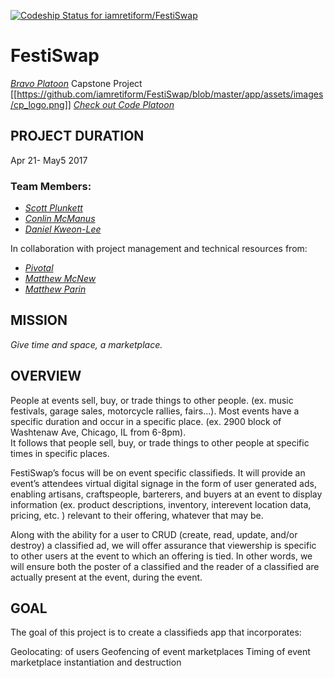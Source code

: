 [ ![Codeship Status for iamretiform/FestiSwap](https://app.codeship.com/projects/e09b3180-0a0c-0135-259a-02d4833482d6/status?branch=master)](https://app.codeship.com/projects/214694)

# FestiSwap 
[*Bravo Platoon*](http://www.codeplatoon.org/) Capstone Project
[[https://github.com/iamretiform/FestiSwap/blob/master/app/assets/images/cp_logo.png]]
[*Check out Code Platoon*](www.codeplatoon.org)



## PROJECT DURATION
Apr 21- May5 2017

### Team Members:
* [*Scott Plunkett*](https://github.com/iamretiform)
* [*Conlin McManus*](https://github.com/conlinmcmanus)
* [*Daniel Kweon-Lee*](https://github.com/dkweonlee)

In collaboration with project management and technical resources from:
* [*Pivotal*](https://pivotal.io/labs)
* [*Matthew McNew*](https://github.com/matthewmcnew)
* [*Matthew Parin*](https://github.com/matthewparin)

## MISSION
*Give time and space, a marketplace.*

## OVERVIEW 

People at events sell, buy, or trade things to other people.  (ex.
music festivals, garage sales, motorcycle rallies, fairs...). 
Most events have a specific duration and occur in a specific place. (ex. 2900 block of Washtenaw
Ave, Chicago, IL from 6-8pm).   
It follows that people sell, buy, or trade things to other people at specific times in specific places.  

FestiSwap’s focus will be on event specific classifieds.  It will provide an
event’s attendees virtual digital signage in the form of user generated ads,
enabling artisans, craftspeople, barterers, and buyers at an event to display
information (ex. product descriptions, inventory, interevent location data,
pricing, etc. ) relevant to their offering, whatever that may be.  

Along with the ability for a user to CRUD  (create, read, update, and/or destroy) a
classified ad, we will offer assurance that viewership is specific to other
users at the event to which an offering is tied.  In other words, we will ensure
both the poster of a classified and the reader of a classified are actually
present at the event, during the event.  

## GOAL 
The goal of this project is to create a classifieds app that
incorporates: 

Geolocating: of users 
Geofencing of event marketplaces 
Timing of event marketplace instantiation and destruction 